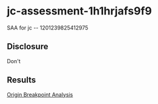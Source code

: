 # jc-assessment-1h1hrjafs9f9
 SAA for jc -- 1201239825412975

 ## Disclosure
 Don't

 ## Results
[Origin Breakpoint Analysis](./a)